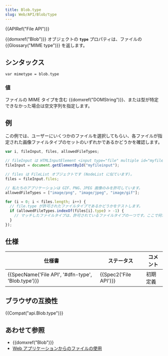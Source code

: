 ```yaml
---
title: Blob.type
slug: Web/API/Blob/type
---
```

{{APIRef("File API")}}

{{domxref("Blob")}} オブジェクトの **`type`** プロパティは、ファイルの {{Glossary("MIME type")}} を返します。

## シンタックス

```
var mimetype = blob.type
```

### 値

ファイルの MIME タイプを含む {{domxref("DOMString")}}、または型が特定できなかった場合は空文字列を指定します。

## 例

この例では、ユーザーにいくつかのファイルを選択してもらい、各ファイルが指定された画像ファイルタイプのセットのいずれかであるかどうかを確認します。

```js
var i, fileInput, files, allowedFileTypes;

// fileInput は HTMLInputElement <input type="file" multiple id="myfileinput"> です。
fileInput = document.getElementById("myfileinput");

// files は FileList オブジェクトです (NodeList に似ています)。
files = fileInput.files;

// 私たちのアプリケーションは GIF、PNG、JPEG 画像のみを許可しています。
allowedFileTypes = ["image/png", "image/jpeg", "image/gif"];

for (i = 0; i < files.length; i++) {
  // file.type が許可されたファイルタイプであるかどうかをテストします。
  if (allowedFileTypes.indexOf(files[i].type) > -1) {
    // マッチしたファイルタイプは、許可されているファイルタイプの一つです。ここで何か処理を行います。
  }
});
```

## 仕様

| 仕様書                                                               | ステータス                   | コメント |
| -------------------------------------------------------------------- | ---------------------------- | -------- |
| {{SpecName('File API', '#dfn-type', 'Blob.type')}} | {{Spec2('File API')}} | 初期定義 |

## ブラウザの互換性

{{Compat("api.Blob.type")}}

## あわせて参照

- {{domxref("Blob")}}
- [Web アプリケーションからのファイルの使用](/ja/docs/Web/API/File/Using_files_from_web_applications)
